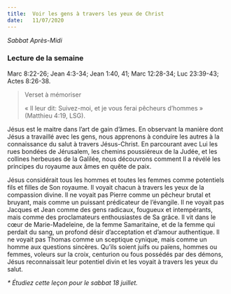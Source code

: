 ```yaml
---
title:  Voir les gens à travers les yeux de Christ
date:   11/07/2020
---
```


_Sabbat Après-Midi_

### Lecture de la semaine
Marc 8:22-26; Jean 4:3-34; Jean 1:40, 41; Marc 12:28-34; Luc 23:39-43; Actes 8:26-38.

> <p>Verset à mémoriser</p>
> « Il leur dit: Suivez-moi, et je vous ferai pêcheurs d’hommes » (Matthieu 4:19, LSG).

Jésus est le maitre dans l’art de gain d’âmes. En observant la manière dont Jésus a travaillé avec les gens, nous apprenons à conduire les autres à la connaissance du salut à travers Jésus-Christ. En parcourant avec Lui les rues bondées de Jérusalem, les chemins poussiéreux de la Judée, et les collines herbeuses de la Galilée, nous découvrons comment Il a révélé les principes du royaume aux âmes en quête de paix.

Jésus considérait tous les hommes et toutes les femmes comme potentiels fils et filles de Son royaume. Il voyait chacun à travers les yeux de la compassion divine. Il ne voyait pas Pierre comme un pêcheur brutal et bruyant, mais comme un puissant prédicateur de l’évangile. Il ne voyait pas Jacques et Jean comme des gens radicaux, fougueux et intempérants, mais comme des proclamateurs enthousiastes de Sa grâce. Il vit dans le cœur de Marie-Madeleine, de la femme Samaritaine, et de la femme qui perdait du sang, un profond désir d’acceptation et d’amour authentique. Il ne voyait pas Thomas comme un sceptique cynique, mais comme un homme aux questions sincères. Qu’ils soient juifs ou païens, hommes ou femmes, voleurs sur la croix, centurion ou fous possédés par des démons, Jésus reconnaissait leur potentiel divin et les voyait à travers les yeux du salut.

_* Étudiez cette leçon pour le sabbat 18 juillet._
